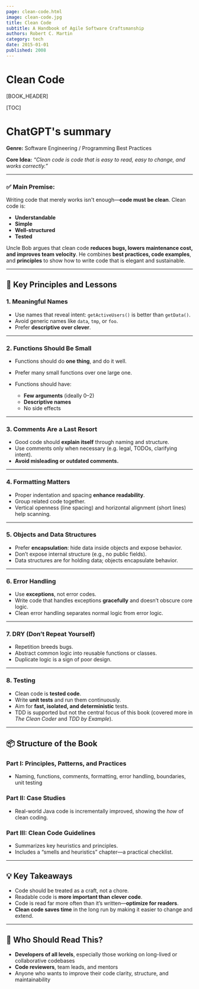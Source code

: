 ```yaml
---
page: clean-code.html
image: clean-code.jpg
title: Clean Code
subtitle: A Handbook of Agile Software Craftsmanship
authors: Robert C. Martin
category: tech
date: 2015-01-01
published: 2008
---
```


# Clean Code

[BOOK_HEADER]

[TOC]

# ChatGPT's summary

**Genre:** Software Engineering / Programming Best Practices

**Core Idea:** *“Clean code is code that is easy to read, easy to change, and works correctly.”*

---

### ✅ **Main Premise:**

Writing code that merely works isn't enough—**code must be clean**. Clean code is:

* **Understandable**
* **Simple**
* **Well-structured**
* **Tested**

Uncle Bob argues that clean code **reduces bugs, lowers maintenance cost, and improves team velocity**. He combines **best practices, code examples**, and **principles** to show how to write code that is elegant and sustainable.

---

## 🧠 **Key Principles and Lessons**

### 1. **Meaningful Names**

* Use names that reveal intent: `getActiveUsers()` is better than `getData()`.
* Avoid generic names like `data`, `tmp`, or `foo`.
* Prefer **descriptive over clever**.

---

### 2. **Functions Should Be Small**

* Functions should do **one thing**, and do it well.
* Prefer many small functions over one large one.
* Functions should have:

  * **Few arguments** (ideally 0–2)
  * **Descriptive names**
  * No side effects

---

### 3. **Comments Are a Last Resort**

* Good code should **explain itself** through naming and structure.
* Use comments only when necessary (e.g. legal, TODOs, clarifying intent).
* **Avoid misleading or outdated comments.**

---

### 4. **Formatting Matters**

* Proper indentation and spacing **enhance readability**.
* Group related code together.
* Vertical openness (line spacing) and horizontal alignment (short lines) help scanning.

---

### 5. **Objects and Data Structures**

* Prefer **encapsulation**: hide data inside objects and expose behavior.
* Don’t expose internal structure (e.g., no public fields).
* Data structures are for holding data; objects encapsulate behavior.

---

### 6. **Error Handling**

* Use **exceptions**, not error codes.
* Write code that handles exceptions **gracefully** and doesn’t obscure core logic.
* Clean error handling separates normal logic from error logic.

---

### 7. **DRY (Don’t Repeat Yourself)**

* Repetition breeds bugs.
* Abstract common logic into reusable functions or classes.
* Duplicate logic is a sign of poor design.

---

### 8. **Testing**

* Clean code is **tested code**.
* Write **unit tests** and run them continuously.
* Aim for **fast, isolated, and deterministic** tests.
* TDD is supported but not the central focus of this book (covered more in *The Clean Coder* and *TDD by Example*).

---

## 📦 **Structure of the Book**

### **Part I: Principles, Patterns, and Practices**

* Naming, functions, comments, formatting, error handling, boundaries, unit testing

### **Part II: Case Studies**

* Real-world Java code is incrementally improved, showing the *how* of clean coding.

### **Part III: Clean Code Guidelines**

* Summarizes key heuristics and principles.
* Includes a “smells and heuristics” chapter—a practical checklist.

---

## 💡 **Key Takeaways**

* Code should be treated as a craft, not a chore.
* Readable code is **more important than clever code**.
* Code is read far more often than it’s written—**optimize for readers**.
* **Clean code saves time** in the long run by making it easier to change and extend.

---

## 🧾 Who Should Read This?

* **Developers of all levels**, especially those working on long-lived or collaborative codebases
* **Code reviewers**, team leads, and mentors
* Anyone who wants to improve their code clarity, structure, and maintainability
